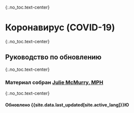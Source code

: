{:.no_toc.text-center}
# Коронавирус (COVID-19)

{:.no_toc.text-center}
## Руководство по обновлению

{:.no_toc.text-center}
### Материал собран [Julie McMurry, MPH](https://twitter.com/flattencurve)

{:.no_toc.text-center}
#### Обновлено {{site.data.last_updated[site.active_lang]}}Ю
